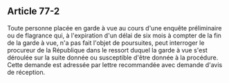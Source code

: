 Article 77-2
----
Toute personne placée en garde à vue au cours d'une enquête préliminaire ou de
flagrance qui, à l'expiration d'un délai de six mois à compter de la fin de la
garde à vue, n'a pas fait l'objet de poursuites, peut interroger le procureur de
la République dans le ressort duquel la garde à vue s'est déroulée sur la suite
donnée ou susceptible d'être donnée à la procédure. Cette demande est adressée
par lettre recommandée avec demande d'avis de réception.
